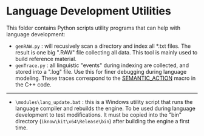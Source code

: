# Language Development Utilities

This folder contains Python scripts utility programs that can help with language development:

- `genRAW.py` : will recusively scan a directory and index all *.txt files. The result is one big ".RAW" file collecting all data. This tool is mainly used to build reference material.
- `genTrace.py` : all linguistic "events" during indexing are collected, and stored into a ".log" file. Use this for finer debugging during language modeling. These traces correspond to the [SEMANTIC_ACTION](https://github.com/intersystems/iknow/blob/master/modules/core/src/IkIndexProcess.cpp#L37) macro in the C++ code.

---

- `\modules\lang_update.bat` : this is a Windows utility script that runs the language compiler and rebuilds the engine. To be used during language development to test modifications. It must be copied into the "bin" directory (`iknow\kit\x64\Release\bin`) after building the engine a first time.
